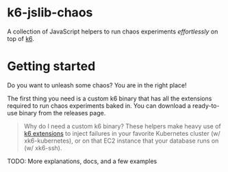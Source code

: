 # k6-jslib-chaos

A collection of JavaScript helpers to run chaos experiments *effortlessly* on top of [k6](https://k6.io).

# Getting started

Do you want to unleash some chaos? You are in the right place!

The first thing you need is a custom k6 binary that has all the extensions required to run chaos experiments baked in. You can download a ready-to-use binary from the releases page.

> Why do I need a custom k6 binary? These helpers make heavy use of [k6 extensions](https://k6.io/docs/extensions) to inject failures in your favorite Kubernetes cluster (w/ xk6-kubernetes), or on that EC2 instance that your database runs on (w/ xk6-ssh).

TODO: More explanations, docs, and a few examples
